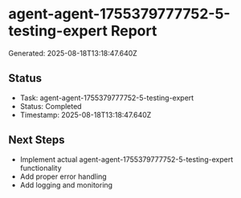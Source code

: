 # agent-agent-1755379777752-5-testing-expert Report

Generated: 2025-08-18T13:18:47.640Z

## Status
- Task: agent-agent-1755379777752-5-testing-expert
- Status: Completed
- Timestamp: 2025-08-18T13:18:47.640Z

## Next Steps
- Implement actual agent-agent-1755379777752-5-testing-expert functionality
- Add proper error handling
- Add logging and monitoring
